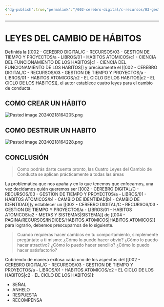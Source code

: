 ```yaml
---
{"dg-publish":true,"permalink":"/002-cerebro-digital/c-recursos/03-gestion-de-tiempo-y-proyectos/a-libros/01-habitos-atomicos/d-leyes-del-cambio-de-habitos/"}
---
```



---
# LEYES DEL CAMBIO DE HÁBITOS

Definida la [[002 - CEREBRO DIGITAL/C - RECURSOS/03 - GESTION DE TIEMPO Y PROYECTOS/a - LIBROS/01 - HABITOS ATOMICOS/c1 - CIENCIA DEL FUNCIONAMIENTO DE LOS HABITOS\|c1 - CIENCIA DEL FUNCIONAMIENTO DE LOS HABITOS]] y precisamente el [[002 - CEREBRO DIGITAL/C - RECURSOS/03 - GESTION DE TIEMPO Y PROYECTOS/a - LIBROS/01 - HABITOS ATOMICOS/c2 - EL CICLO DE LOS HABITOS\|c2 - EL CICLO DE LOS HABITOS]], el autor establece cuatro leyes para el cambio de conducta.

## COMO CREAR UN HÁBITO
![Pasted image 20240218164205.png](/img/user/img/user/900%20-%20ANEXO/Pasted%20image%2020240218164205.png)

## COMO DESTRUIR UN HABITO
![Pasted image 20240218164228.png](/img/user/img/user/900%20-%20ANEXO/Pasted%20image%2020240218164228.png)

## CONCLUSIÓN
> Como podrás darte cuenta pronto, las Cuatro Leyes del Cambio de Conducta se aplican prácticamente a todas las áreas

La problemática que nos apaña y en lo que tenemos que enfocarnos, una vez decidamos quién queremos ser [[002 - CEREBRO DIGITAL/C - RECURSOS/03 - GESTION DE TIEMPO Y PROYECTOS/a - LIBROS/01 - HABITOS ATOMICOS/b1 - CAMBIO DE IDENTIDAD\|b1 - CAMBIO DE IDENTIDAD]]y establecer un [[002 - CEREBRO DIGITAL/C - RECURSOS/03 - GESTION DE TIEMPO Y PROYECTOS/a - LIBROS/01 - HABITOS ATOMICOS/a2 - METAS Y SISTEMAS\|SISTEMA]] de [[004 - PAGINA/RECURSOS/INDICES/HABITOS ATOMICOS\|HABITOS ATOMICOS]] para lograrlo, debemos preocuparnos de lo siguiente.

> Cuando requieras hacer cambios en tu comportamiento, simplemente pregúntate a ti mismo:
> ¿Cómo lo puedo hacer obvio?
> ¿Cómo lo puedo hacer atractivo?
> ¿Cómo lo puedo hacer sencillo?
> ¿Cómo lo puedo hacer satisfactorio?

Cubriendo de manera exitosa cada uno de los aspectos del [[002 - CEREBRO DIGITAL/C - RECURSOS/03 - GESTION DE TIEMPO Y PROYECTOS/a - LIBROS/01 - HABITOS ATOMICOS/c2 - EL CICLO DE LOS HABITOS\|c2 - EL CICLO DE LOS HABITOS]]:

- SEÑAL
- ANHELO
- RESPUESTA
- RECOMPENSA